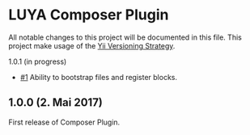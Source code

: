 LUYA Composer Plugin
===

All notable changes to this project will be documented in this file. This project make usage of the [Yii Versioning Strategy](https://github.com/yiisoft/yii2/blob/master/docs/internals/versions.md).

1.0.1 (in progress)

+ [#1](https://github.com/luyadev/luya-composer/issues/1) Ability to bootstrap files and register blocks.

1.0.0 (2. Mai 2017)
----------------------

First release of Composer Plugin.
